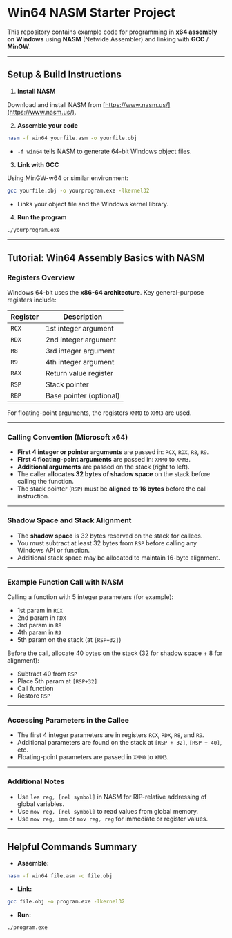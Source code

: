 # Win64 NASM Starter Project

This repository contains example code for programming in **x64 assembly on Windows** using **NASM** (Netwide Assembler) and linking with **GCC** / **MinGW**.

---

## Setup & Build Instructions

1. **Install NASM**

Download and install NASM from [https://www.nasm.us/](https://www.nasm.us/).

2. **Assemble your code**

```bash
nasm -f win64 yourfile.asm -o yourfile.obj
```

- `-f win64` tells NASM to generate 64-bit Windows object files.

3. **Link with GCC**

Using MinGW-w64 or similar environment:

```bash
gcc yourfile.obj -o yourprogram.exe -lkernel32
```

- Links your object file and the Windows kernel library.

4. **Run the program**

```bash
./yourprogram.exe
```

---

## Tutorial: Win64 Assembly Basics with NASM

### Registers Overview

Windows 64-bit uses the **x86-64 architecture**. Key general-purpose registers include:

| Register | Description                 |
| -------- | ---------------------------|
| `RCX`    | 1st integer argument        |
| `RDX`    | 2nd integer argument        |
| `R8`     | 3rd integer argument        |
| `R9`     | 4th integer argument        |
| `RAX`    | Return value register       |
| `RSP`    | Stack pointer              |
| `RBP`    | Base pointer (optional)     |

For floating-point arguments, the registers `XMM0` to `XMM3` are used.

---

### Calling Convention (Microsoft x64)

- **First 4 integer or pointer arguments** are passed in: `RCX`, `RDX`, `R8`, `R9`.
- **First 4 floating-point arguments** are passed in: `XMM0` to `XMM3`.
- **Additional arguments** are passed on the stack (right to left).
- The caller **allocates 32 bytes of shadow space** on the stack before calling the function.
- The stack pointer (`RSP`) must be **aligned to 16 bytes** before the call instruction.

---

### Shadow Space and Stack Alignment

- The **shadow space** is 32 bytes reserved on the stack for callees.
- You must subtract at least 32 bytes from `RSP` before calling any Windows API or function.
- Additional stack space may be allocated to maintain 16-byte alignment.

---

### Example Function Call with NASM

Calling a function with 5 integer parameters (for example):

- 1st param in `RCX`
- 2nd param in `RDX`
- 3rd param in `R8`
- 4th param in `R9`
- 5th param on the stack (at `[RSP+32]`)

Before the call, allocate 40 bytes on the stack (32 for shadow space + 8 for alignment):

- Subtract 40 from `RSP`
- Place 5th param at `[RSP+32]`
- Call function
- Restore `RSP`

---

### Accessing Parameters in the Callee

- The first 4 integer parameters are in registers `RCX`, `RDX`, `R8`, and `R9`.
- Additional parameters are found on the stack at `[RSP + 32]`, `[RSP + 40]`, etc.
- Floating-point parameters are passed in `XMM0` to `XMM3`.

---

### Additional Notes

- Use `lea reg, [rel symbol]` in NASM for RIP-relative addressing of global variables.
- Use `mov reg, [rel symbol]` to read values from global memory.
- Use `mov reg, imm` or `mov reg, reg` for immediate or register values.

---

## Helpful Commands Summary

- **Assemble:**

```bash
nasm -f win64 file.asm -o file.obj
```

- **Link:**

```bash
gcc file.obj -o program.exe -lkernel32
```

- **Run:**

```bash
./program.exe
```


